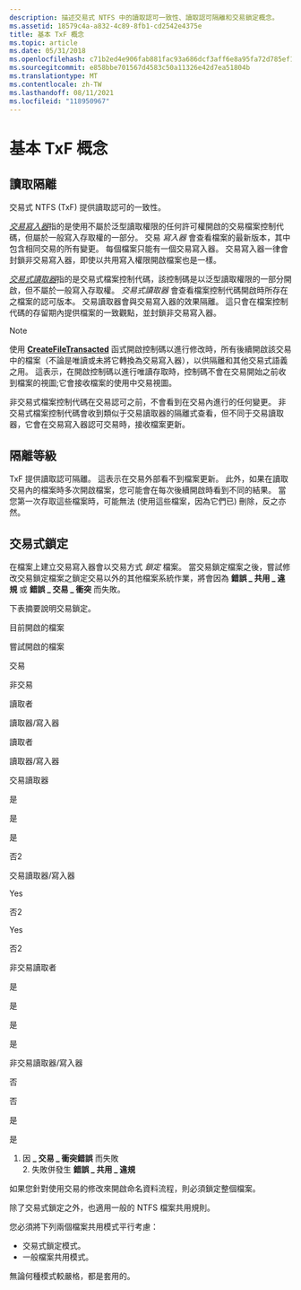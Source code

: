 ```yaml
---
description: 描述交易式 NTFS 中的讀取認可一致性、讀取認可隔離和交易鎖定概念。
ms.assetid: 18579c4a-a832-4c89-8fb1-cd2542e4375e
title: 基本 TxF 概念
ms.topic: article
ms.date: 05/31/2018
ms.openlocfilehash: c71b2ed4e906fab881fac93a686dcf3aff6e8a95fa72d785ef14320ef92c05ad
ms.sourcegitcommit: e858bbe701567d4583c50a11326e42d7ea51804b
ms.translationtype: MT
ms.contentlocale: zh-TW
ms.lasthandoff: 08/11/2021
ms.locfileid: "118950967"
---
```

# <a name="basic-txf-concepts"></a>基本 TxF 概念

## <a name="read-isolation"></a>讀取隔離

交易式 NTFS (TxF) 提供讀取認可的一致性。

[*交易寫入器*](glossary.md)指的是使用不屬於泛型讀取權限的任何許可權開啟的交易檔案控制代碼，但屬於一般寫入存取權的一部分。 交易 *寫入器* 會查看檔案的最新版本，其中包含相同交易的所有變更。 每個檔案只能有一個交易寫入器。 交易寫入器一律會封鎖非交易寫入器，即使以共用寫入權限開啟檔案也是一樣。

[*交易式讀取器*](glossary.md)指的是交易式檔案控制代碼，該控制碼是以泛型讀取權限的一部分開啟，但不屬於一般寫入存取權。 *交易式讀取器* 會查看檔案控制代碼開啟時所存在之檔案的認可版本。 交易讀取器會與交易寫入器的效果隔離。 這只會在檔案控制代碼的存留期內提供檔案的一致觀點，並封鎖非交易寫入器。

> [!Note]  
> 使用 [**CreateFileTransacted**](/windows/desktop/api/WinBase/nf-winbase-createfiletransacteda) 函式開啟控制碼以進行修改時，所有後續開啟該交易中的檔案（不論是唯讀或未將它轉換為交易寫入器），以供隔離和其他交易式語義之用。 這表示，在開啟控制碼以進行唯讀存取時，控制碼不會在交易開始之前收到檔案的視圖;它會接收檔案的使用中交易視圖。

 

非交易式檔案控制代碼在交易認可之前，不會看到在交易內進行的任何變更。 非交易式檔案控制代碼會收到類似于交易讀取器的隔離式查看，但不同于交易讀取器，它會在交易寫入器認可交易時，接收檔案更新。

## <a name="isolation-levels"></a>隔離等級

TxF 提供讀取認可隔離。 這表示在交易外部看不到檔案更新。 此外，如果在讀取交易內的檔案時多次開啟檔案，您可能會在每次後續開啟時看到不同的結果。 當您第一次存取這些檔案時，可能無法 (使用這些檔案，因為它們已) 刪除，反之亦然。

## <a name="transactional-locking"></a>交易式鎖定

在檔案上建立交易寫入器會以交易方式 *鎖定* 檔案。 當交易鎖定檔案之後，嘗試修改交易鎖定檔案之鎖定交易以外的其他檔案系統作業，將會因為 **錯誤 \_ 共用 \_ 違規** 或 **錯誤 \_ 交易 \_ 衝突** 而失敗。

下表摘要說明交易鎖定。



目前開啟的檔案

嘗試開啟的檔案

交易

非交易

讀取者

讀取器/寫入器

讀取者

讀取器/寫入器

交易讀取器

是

是

是

否2

交易讀取器/寫入器

Yes

否2

Yes

否2

非交易讀取者

是

是

是

是

非交易讀取器/寫入器

否

否

是

是

1. 因 **\_ 交易 \_ 衝突錯誤** 而失敗<br/> 2. 失敗併發生 **錯誤 \_ 共用 \_ 違規**<br/>



 

如果您針對使用交易的修改來開啟命名資料流程，則必須鎖定整個檔案。

除了交易式鎖定之外，也適用一般的 NTFS 檔案共用規則。

您必須將下列兩個檔案共用模式平行考慮：

-   交易式鎖定模式。
-   一般檔案共用模式。

無論何種模式較嚴格，都是套用的。

 

 




